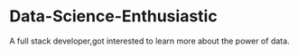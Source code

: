 # Data-Science-Enthusiastic
A full stack developer,got interested to learn more about the power of data.
